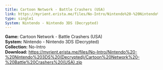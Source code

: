 ```yaml
---
title: Cartoon Network - Battle Crashers (USA)
link: https://myrient.erista.me/files/No-Intro/Nintendo%20-%20Nintendo%203DS%20(Decrypted)/Cartoon%20Network%20-%20Battle%20Crashers%20(USA).zip
type: single1
System: Nintendo - Nintendo 3DS (Decrypted)
---
```

<b>Game:</b> Cartoon Network - Battle Crashers (USA)<br>
<b>System:</b> Nintendo - Nintendo 3DS (Decrypted)<br>
<b>Collection:</b> No-Intro<br>
<b>Download:</b> https://myrient.erista.me/files/No-Intro/Nintendo%20-%20Nintendo%203DS%20(Decrypted)/Cartoon%20Network%20-%20Battle%20Crashers%20(USA).zip